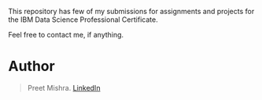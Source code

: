 This repository has few of my submissions for assignments and projects for the IBM Data Science Professional Certificate.

Feel free to contact me, if anything.

# Author
> Preet Mishra. [LinkedIn](https://www.linkedin.com/in/preetmishra/)
